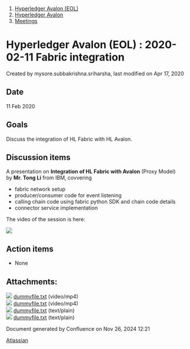 1. [Hyperledger Avalon (EOL)](index.html)
2. [Hyperledger Avalon](Hyperledger-Avalon_17301509.html)
3. [Meetings](Meetings_17301616.html)

# Hyperledger Avalon (EOL) : 2020-02-11 Fabric integration

Created by mysore.subbakrishna.sriharsha, last modified on Apr 17, 2020

## Date

11 Feb 2020

## Goals

Discuss the integration of HL Fabric with HL Avalon.

## Discussion items

A presentation on **Integration of HL Fabric with Avalon** (Proxy Model) by **Mr. Tong Li** from IBM, covvering

- fabric network setup
- producer/consumer code for event listening
- calling chain code using fabric python SDK and chain code details
- connector service implementation

The video of the session is here:

[![](attachments/thumbnails/17301678/17301681)](attachments/17301678/17301681.txt)

## Action items

- None

## Attachments:

![](images/icons/bullet_blue.gif) [dummyfile.txt](attachments/17301678/17301805.txt) (video/mp4)  
![](images/icons/bullet_blue.gif) [dummyfile.txt](attachments/17301678/17301806.txt) (video/mp4)  
![](images/icons/bullet_blue.gif) [dummyfile.txt](attachments/17301678/17301681.txt) (text/plain)  
![](images/icons/bullet_blue.gif) [dummyfile.txt](attachments/17301678/17301712.txt) (text/plain)

Document generated by Confluence on Nov 26, 2024 12:21

[Atlassian](http://www.atlassian.com/)
